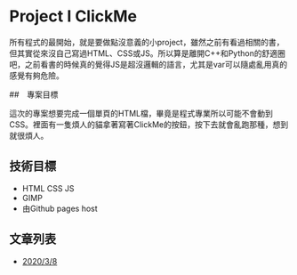 # Project I ClickMe

所有程式的最開始，就是要做點沒意義的小project，雖然之前有看過相關的書，但其實從來沒自己寫過HTML、CSS或JS。所以算是離開C++和Python的舒適圈吧，之前看書的時候真的覺得JS是超沒邏輯的語言，尤其是var可以隨處亂用真的感覺有夠危險。

##　專案目標

這次的專案想要完成一個單頁的HTML檔，畢竟是程式專業所以可能不會動到CSS。裡面有一隻煩人的貓拿著寫著ClickMe的按鈕，按下去就會亂跑那種，想到就很煩人。

## 技術目標

- HTML CSS JS
- GIMP
- 由Github pages host

## 文章列表

- [2020/3/8](/All-stack/project1/day1.md)
